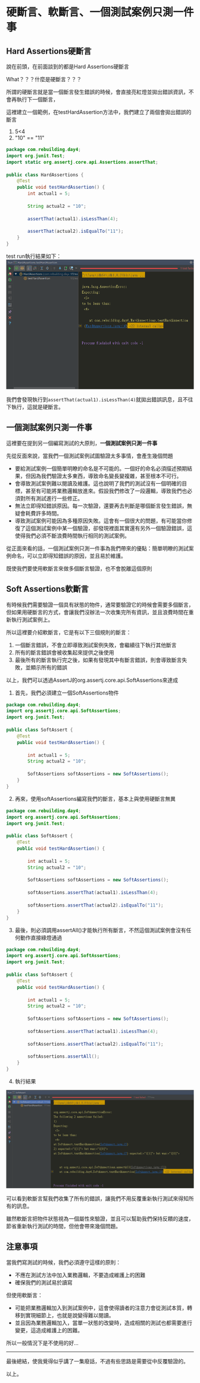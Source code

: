 # 硬斷言、軟斷言、一個測試案例只測一件事

## Hard Assertions硬斷言

說在前頭，在前面談到的都是Hard Assertions硬斷言

What？？？什麼是硬斷言？？？

所謂的硬斷言就是當一個斷言發生錯誤的時候，會直接亮紅燈並拋出錯誤資訊，不會再執行下一個斷言，

這裡建立一個範例，在testHardAssertion方法中，我們建立了兩個會拋出錯誤的斷言
1. 5<4
2. "10" == "11"
```java
package com.rebuilding.day4;
import org.junit.Test;
import static org.assertj.core.api.Assertions.assertThat;

public class HardAssertions {
    @Test
    public void testHardAssertion() {
        int actual1 = 5;

        String actual2 = "10";

        assertThat(actual1).isLessThan(4);

        assertThat(actual2).isEqualTo("11");
    }
}

```

test run執行結果如下：
![day4-1.png](day4-1.png)

我們會發現執行到`assertThat(actual1).isLessThan(4)`就拋出錯誤訊息，且不往下執行，這就是硬斷言。

## 一個測試案例只測一件事

這裡要在提到另一個編寫測試的大原則，**一個測試案例只測一件事**

先從反面來說，當我們一個測試案例試圖驗證太多事情，會產生幾個問題

- 要給測試案例一個簡單明瞭的命名是不可能的。一個好的命名必須描述預期結果，但因為我們驗證太多東西，導致命名變長變複雜，甚至根本不可行。
- 會導致測試案例難以閱讀及維護。這也說明了我們的測試沒有一個明確的目標，甚至有可能將業務邏輯放進來。假設我們修改了一段邏輯，導致我們也必須對所有測試進行一些修正。
- 無法立即得知錯誤原因。每一次驗證，還要再去判斷是哪個斷言發生錯誤，無疑會耗費許多時間。
- 導致測試案例可能因為多種原因失敗。這會有一個很大的問題，有可能當你修復了這個測試案例中某一個驗證，卻發現裡面其實還有另外一個驗證錯誤，這使得我們必須不斷浪費時間執行相同的測試案例。

從正面來看的話，一個測試案例只測一件事為我們帶來的優點：簡單明瞭的測試案例命名，可以立即得知錯誤的原因，並且易於維護。

既使我們要使用軟斷言來做多個斷言驗證，也不會脫離這個原則

## Soft Assertions軟斷言

有時候我們需要驗證一個具有狀態的物件，通常要驗證它的時候會需要多個斷言，但如果用硬斷言的方式，會讓我們沒辦法一次收集完所有資訊，並且浪費時間在重新執行測試案例上。

所以這裡要介紹軟斷言，它是有以下三個規則的斷言：

1. 一個斷言錯誤，不會立即導致測試案例失敗，會繼續往下執行其他斷言
2. 所有的斷言錯誤會被收集起來提供之後使用
3. 最後所有的斷言執行完之後，如果有發現其中有斷言錯誤，則會導致斷言失敗，並顯示所有的錯誤

以上，我們可以透過AssertJ的org.assertj.core.api.SoftAssertions來達成

1. 首先，我們必須建立一個SoftAssertions物件
```java
package com.rebuilding.day4;
import org.assertj.core.api.SoftAssertions;
import org.junit.Test;

public class SoftAssert {
    @Test
    public void testHardAssertion() {

        int actual1 = 5;
        String actual2 = "10";

        SoftAssertions softAssertions = new SoftAssertions();
    }
}
```

2. 再來，使用softAssertions編寫我們的斷言，基本上與使用硬斷言無異
```java
package com.rebuilding.day4;
import org.assertj.core.api.SoftAssertions;
import org.junit.Test;

public class SoftAssert {
    @Test
    public void testHardAssertion() {

        int actual1 = 5;
        String actual2 = "10";

        SoftAssertions softAssertions = new SoftAssertions();

        softAssertions.assertThat(actual1).isLessThan(4);

        softAssertions.assertThat(actual2).isEqualTo("11");
    }
}
```

3. 最後，則必須調用assertAll()才能執行所有斷言，不然這個測試案例會沒有任何動作直接綠燈通過
```java
package com.rebuilding.day4;
import org.assertj.core.api.SoftAssertions;
import org.junit.Test;

public class SoftAssert {
    @Test
    public void testHardAssertion() {

        int actual1 = 5;
        String actual2 = "10";

        SoftAssertions softAssertions = new SoftAssertions();

        softAssertions.assertThat(actual1).isLessThan(4);

        softAssertions.assertThat(actual2).isEqualTo("11");

        softAssertions.assertAll();
    }
}
```

4. 執行結果

![day4-2.png](day4-2.png)

可以看到軟斷言幫我們收集了所有的錯誤，讓我們不用反覆重新執行測試來得知所有的訊息。

雖然軟斷言把物件狀態視為一個屬性來驗證，並且可以幫助我們保持反饋的速度，節省重新執行測試的時間，但他會帶來幾個問題。

## 注意事項

當我們寫測試的時候，我們必須遵守這樣的原則：

- 不應在測試方法中加入業務邏輯，不要造成維護上的困難
- 確保我們的測試易於讀寫

但使用軟斷言：

- 可能把業務邏輯加入到測試案例中，這會使得讀者的注意力會從測試本質，轉移到實現細節上，也就是說變得難以閱讀。
- 並且因為業務邏輯加入，當單一狀態的改變時，造成相關的測試也都需要進行變更，這造成維護上的困難。

所以一般情況下是不使用的好...


---
最後總結，使我覺得似乎講了一集廢話，不過有些思路是需要從中反覆驗證的。

以上。
